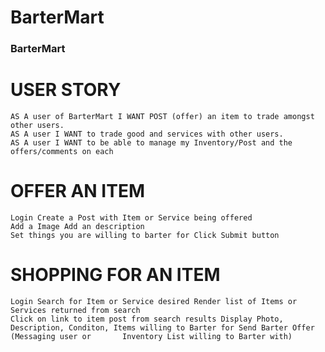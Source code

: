 # BarterMart
### BarterMart

# USER STORY
	AS A user of BarterMart I WANT POST (offer) an item to trade amongst other users.
	AS A user I WANT to trade good and services with other users.
	AS A user I WANT to be able to manage my Inventory/Post and the offers/comments on each

# OFFER AN ITEM
	Login Create a Post with Item or Service being offered 
	Add a Image Add an description 
	Set things you are willing to barter for Click Submit button

# SHOPPING FOR AN ITEM
	Login Search for Item or Service desired Render list of Items or Services returned from search 
	Click on link to item post from search results Display Photo, Description, Conditon, Items willing to Barter for Send Barter Offer (Messaging user or 		Inventory List willing to Barter with)
